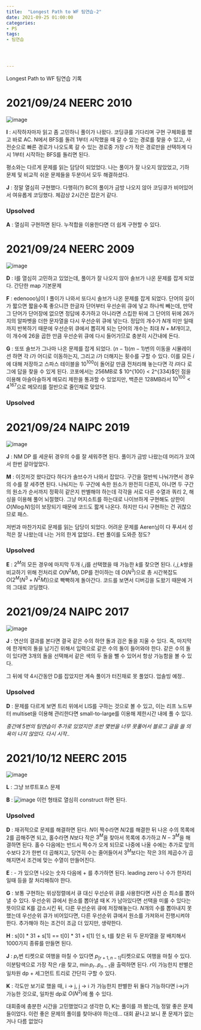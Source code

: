 ```yaml
---
title:  "Longest Path to WF 팀연습-2"
date: 2021-09-25 01:00:00
categories: 
- PS
tags:
- 팀연습




---
```






Longest Path to WF 팀연습 기록





# 2021/09/24 NEERC 2010

![image](https://user-images.githubusercontent.com/51346964/134753258-4faecc90-2b28-4923-9a68-2fb02db1a7a7.png)

**I** : 시작하자마자 읽고 좀 고민하니 풀이가 나왔다. 코딩큐를 기다리며 구현 구체화를 했고 바로 AC. N에서 BFS를 돌려 1부터 시작했을 때 갈 수 있는 경로를 찾을 수 있고, 사전순으로 빠른 경로가 나오도록 갈 수 있는 경로중 가장 $c$가 작은 경로만을 선택하게 다시 1부터 시작하는 BFS를 돌리면 된다.

평소와는 다르게 문제를 읽는 담당이 되었었다. 나는 풀이가 잘 나오지 않았었고, 기하 문제 및 비교적 쉬운 문제들을 두분이서 모두 해결하셨다.

**J** : 정말 열심히 구현했다. 다행히(?) BC의 풀이가 금방 나오지 않아 코딩큐가 비어있어서 여유롭게 코딩했다. 체감상 2시간은 잡은거 같다.

### Upsolved

**A** : 열심히 구현하면 된다. 누적합을 이용한다면 더 쉽게 구현할 수 있다.





# 2021/09/24 NEERC 2009

![image](https://user-images.githubusercontent.com/51346964/134751396-c4b948f2-27b0-41c6-b78a-7fd6b1057794.png)



**D** : I를 열심히 고민하고 있었는데, 풀이가 잘 나오지 않아 솔브가 나온 문제를 잡게 되었다. 간단한 map 기본문제

**F** : edenooo님이 I 풀이가 나와서 또다시 솔브가 나온 문제를 잡게 되었다. 단어의 길이가 짧으면 짧을수록 좋으니깐 한글자 단어부터 우선순위 큐에 넣고 하나씩 빼는데, 만약 그 단어가 단어장에 없으면 정답에 추가하고 아니라면 스킵한 뒤에 그 단어의 뒤에 26가지의 알파벳을 더한 문자열을 다시 우선순위 큐에 넣는다. 정답의 개수가 $N$개 미만 일때까지 반복하기 때문에 우선순위 큐에서 뽑히게 되는 단어의 개수는 최대 $N+M$개이고, 이 개수에 $26$을 곱한 만큼 우선순위 큐에 다시 들어가므로 충분히 시간내에 돈다.

**G** : 또또 솔브가 그나마 나온 문제를 잡게 되었다. $(n-1)(m-1)$번의 이동을 시뮬레이션 하면 각 $i$가 어디로 이동하는지, 그리고 $i$가 더해지는 횟수를 구할 수 있다. 이를 모든 $i$에 대해 저장하고 스파스 테이블을 $10^{100}$이 돌어갈 만큼 전처리해 놓는다면 각 $i$마다 로그에 답을 찾을 수 있게 된다. 코포에서는 256MB로 $ 10^{100} < 2^{334}$인 점을 이용해 아슬아슬하게 메모리 제한을 통과할 수 있었지만, 백준은 128MB라서 $10^{100} < 4^{167}$으로 메모리를 절반으로 줄인채로 맞았다.

### Upsolved



# 2021/09/24 NAIPC 2019

![image](https://user-images.githubusercontent.com/51346964/134815266-0268f032-a5b3-48d2-8ce2-b810400edb6e.png)

**J** : NM DP 를 세운뒤 경우의 수를 잘 세워주면 된다. 풀이가 금방 나왔는데 머리가 꼬여서 한번 갈아엎었다.

**M** : 이것저것 왔다갔다 하다가 솔브수가 나와서 잡았다. 구간을 절반씩 나눠가면서 경우의 수를 잘 세주면 된다. 나눠지는 두 구간에 속한 원소가 완전히 다른지, 아니면 두 구간의 원소가 순서까지 정확히 같은지 판별해야 하는데 각각을 서로 다른 수열과 쿼리 2, 해싱을 이용해 풀어 뇌절했다. 그냥 머지소트를 하는대로 나이브하게 구현해도 상한이 $O(N \log N)$임이 보장되기 때문에 코드도 짧게 나온다. 하지만 다시 구현하는 건 귀찮으므로 패스.

저번과 마찬가지로 문제를 읽는 담당이 되었다. 어려운 문제를 Aeren님이 다 푸셔서 성적은 잘 나왔는데 나는 거의 한게 없었다.. E번 풀이를 도와준 정도?

### Upsolved

**E** : $2^M$의 모든 경우에 마지막 두개 $i,j$를 선택했을 때 가능한 $k$를 찾으면 된다. $i,j,k$쌍을 비교하기 위해 전처리로 $O(N^2M)$, DP를 전이하는 데 $O(N^3)$으로 총 시간복잡도 $O(2^M(N^3+N^2M))$으로 빡빡하게 돌아간다. 코드를 보면서 디버깅을 도왔기 때문에 거의 그대로 코딩했다.





# 2021/09/24 NAIPC 2017

![image](https://user-images.githubusercontent.com/51346964/135374626-fd246c58-a32f-414f-b4d2-789f38ec52c2.png)

**J** : 연산의 결과를 본다면 결국 같은 수의 하얀 돌과 검은 돌을 지울 수 있다. 즉, 마지막에 한개씩의 돌을 남기긴 위해서 입력으로 같은 수의 돌이 들어와야 한다. 같은 수의 돌이 있다면 3개의 돌을 선택해서 같은 색의 두 돌을 뺄 수 있어서 항상 가능함을 볼 수 있다.

그 뒤에 약 4시간동안 D를 잡았지만 계속 풀이가 터진채로 못 풀었다. 업솔빙 예정.. 

### Upsolved

**D** : 문제를 다르게 보면 트리 위에서 LIS를 구하는 것으로 볼 수 있고, 이는 리프 노드부터 multiset을 이용해 관리한다면 small-to-large를 이용해 제한시간 내에 풀 수 있다.





*중간에 5번의 팀연습이 추가로 있었지만 초반 몇번을 너무 못풀어서 블로그 글을 쓸 의욕이 나지 않았다. 다시 시작..*



# 2021/10/12 NEERC 2015

![image](https://user-images.githubusercontent.com/51346964/136978090-de646d9b-8fd2-4cae-94c7-bf6e34f4c858.png)

**L** : 그냥 브루트포스 문제

**B** : ![image](https://user-images.githubusercontent.com/51346964/136975321-cec4d094-d91e-4a53-9e5c-4672b8ce7a91.png) 이런 형태로 열심히 construct 하면 된다.

### Upsolved

**D** : 재귀적으로 문제를 해결하면 된다. $N$이 짝수라면 $N/2$를 해결한 뒤 나온 수의 목록에 $2$를 곱해주면 되고, 홀수라면 $N$보다 작은 $3^{M}$을 찾아서 목록에 추가하고 $N-3^M$을 해결하면 된다. 홀수 다음에는 반드시 짝수가 오게 되므로 나중에 나올 수에는 추가로 앞의 수보다 $2$가 한번 더 곱해지고, 당연히 수는 줄어들어서 $3^M$보다는 작은 $3$의 제곱수가 곱해지면서 조건에 맞는 수열이 만들어진다.

**E** : - 가 있으면 나오는 숫자 다음에 + 를 추가하면 된다. leading zero 나 수가 한자리 일때 등을 잘 처리해줘야 한다.

**G** : 보통 구현하는 위상정렬에서 큐 대신 우선순위 큐를 사용한다면 사전 순 최소를 뽑아낼 수 있다. 우선순위 큐에서 원소를 뽑아낼 때 K 가 남아있다면 선택을 미룰 수 있다는 뜻이므로 K를 감소시킨 뒤, 다른 우선순위 큐에 저장해놓는다. $N$​개의 수를 뽑아내지 못했는데 우선순위 큐가 비어있다면, 다른 우선순위 큐에서 원소를 가져와서 진행시켜야 한다. 추가해야 하는 조건이 조금 더 있지만, 생략한다.

**H** : s[0] * 31 + s[1] == t[0] * 31 + t[1] 인 s, t를 찾은 뒤 두 문자열을 잘 배치해서 1000가지 종류를 만들면 된다.

**J** : $p_r$번 티켓으로 여행을 마칠 수 있다면 $p_{[r+1,n-1]}$티켓으로도 여행을 마칠 수 있다. 이분탐색으로 가장 작은 $r$을 찾고, $\min p_r..p_{n-1}$을 출력하면 된다. $r$이 가능한지 판별은 일차원 dp + 세그먼트 트리로 간단히 구할 수 있다.

**K** : 각도만 보기로 했을 때, i -> j, j -> i  가 가능한지 판별한 뒤 둘다 가능하다면 i->j가 가능한 것으로, 일차원 dp로 $O(N^2)$에 풀 수 있다. 

대회중에 충분한 시간을 고민했었다고 생각한 D, K는 풀이를 까 봤는데, 정말 좋은 문제들이었다. 이런 좋은 문제의 풀이를 찾아내야 하는데... 대회 끝나고 보니 푼 문제가 없는거나 다름 없었다

